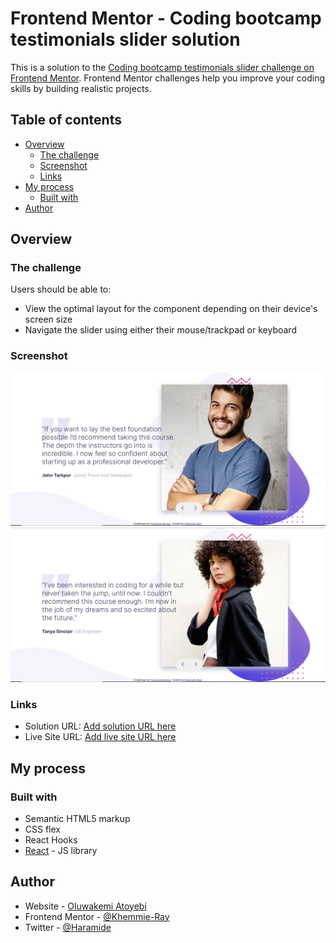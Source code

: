 # Frontend Mentor - Coding bootcamp testimonials slider solution

This is a solution to the [Coding bootcamp testimonials slider challenge on Frontend Mentor](https://www.frontendmentor.io/challenges/coding-bootcamp-testimonials-slider-4FNyLA8JL). Frontend Mentor challenges help you improve your coding skills by building realistic projects. 

## Table of contents

- [Overview](#overview)
  - [The challenge](#the-challenge)
  - [Screenshot](#screenshot)
  - [Links](#links)
- [My process](#my-process)
  - [Built with](#built-with)
- [Author](#author)

## Overview

### The challenge

Users should be able to:

- View the optimal layout for the component depending on their device's screen size
- Navigate the slider using either their mouse/trackpad or keyboard

### Screenshot

![Screenshots](./src/assets/ScreenshotOne.png)
![Screenshots](./src/assets/ScreenshotTwo.png)

### Links

- Solution URL: [Add solution URL here](https://your-solution-url.com)
- Live Site URL: [Add live site URL here](https://your-live-site-url.com)

## My process

### Built with

- Semantic HTML5 markup
- CSS flex
- React Hooks
- [React](https://reactjs.org/) - JS library

## Author

- Website - [Oluwakemi Atoyebi](https://oluwakemi-atoyebi-portfolio.netlify.app/)
- Frontend Mentor - [@Khemmie-Ray](https://www.frontendmentor.io/profile/Khemmie-Ray)
- Twitter - [@Haramide](https://www.twitter.com/haramide)
